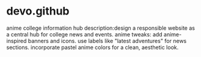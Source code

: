 # devo.github
anime college information hub
description:design a responsible website as a central hub for college news and events.
anime tweaks:
add anime-inspired banners and icons.
use labels like "latest adventures" for news sections.
incorporate pastel anime colors for a clean, aesthetic look.
